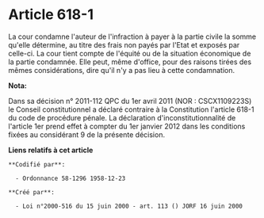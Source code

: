 # Article 618-1

La cour condamne l'auteur de l'infraction à payer à la partie civile la somme qu'elle détermine, au titre des frais non payés
par l'Etat et exposés par celle-ci. La cour tient compte de l'équité ou de la situation économique de la partie condamnée.
Elle peut, même d'office, pour des raisons tirées des mêmes considérations, dire qu'il n'y a pas lieu à cette condamnation.

**Nota:**

Dans sa décision n° 2011-112 QPC du 1er avril 2011 (NOR : CSCX1109223S) le Conseil constitutionnel a déclaré contraire à la
Constitution l'article 618-1 du code de procédure pénale. La déclaration d'inconstitutionnalité de l'article 1er prend effet
à compter du 1er janvier 2012 dans les conditions fixées au considérant 9 de la présente décision.

**Liens relatifs à cet article**

	**Codifié par**:

	  - Ordonnance 58-1296 1958-12-23

	**Créé par**:

	  - Loi n°2000-516 du 15 juin 2000 - art. 113 () JORF 16 juin 2000
